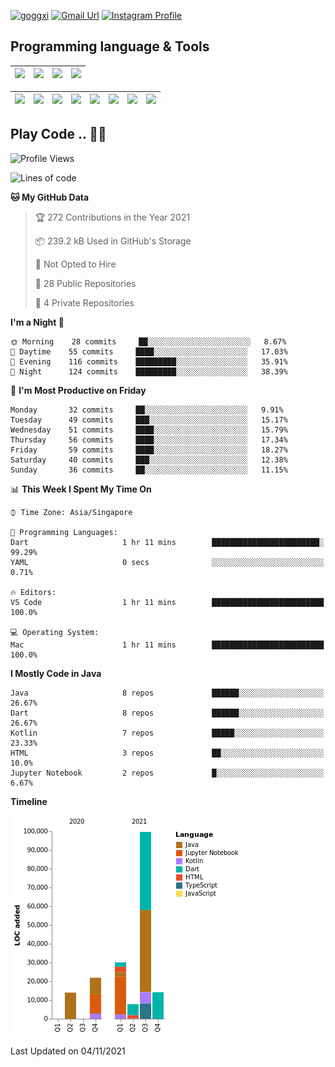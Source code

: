 [![goggxi](https://img.shields.io/badge/Portofolio-Goggxi-orange)](https://goggxi.github.io)
[![Gmail Url](https://img.shields.io/twitter/url?label=Goggxi@gmail.com&logo=gmail&style=social&url=http%3A%2F%2Fmailto%3Acontact.Goggxi@gmail.com)](mailto:Goggxi@gmail.com) [![Instagram Profile](https://img.shields.io/twitter/url?label=moh_rifkan&logo=instagram&style=social&url=https://www.instagram.com/moh_rifkan/)](https://www.instagram.com/moh_rifkan/)

## Programming language & Tools
| [<img src="https://cdn.svgporn.com/logos/java.svg" width="50">]() |[<img src="https://cdn.svgporn.com/logos/kotlin.svg" width="50">]() | [<img src="https://cdn.svgporn.com/logos/dart.svg" width="50">]() | [<img src="https://cdn.svgporn.com/logos/python.svg" width="50">]() |
|---|---|---|---|

| [<img src=https://lh3.googleusercontent.com/6n8UeRbQwQV1TPp1WgpWjciVkO0um_oDNSbnAqvYRCDAebCfv22RkgwPxkwRkV6aNHi98r9gyFsfOT2pbCMCeXBbIp-5vOqSrOnhbw width="50">]() | [<img src="https://cdn.svgporn.com/logos/flutter.svg" width="50">]() | [<img src="https://cdn.svgporn.com/logos/jupyter.svg" width="50">]() | [<img src="https://cdn.svgporn.com/logos/mysql.svg" width="50">]() | <img src="https://cdn.svgporn.com/logos/postgresql.svg" width="50"/> | <img src="https://cdn.svgporn.com/logos/firebase.svg" width="50"/> | <img src="https://cdn.svgporn.com/logos/spring-icon.svg" width="50"/> | <img src="https://cncf-branding.netlify.app/img/projects/grpc/horizontal/color/grpc-horizontal-color.svg" width="50"/>
|-----|----|----|----|----|----|----|----|


## Play Code .. 💬🚀

<!--START_SECTION:waka-->
![Profile Views](http://img.shields.io/badge/Profile%20Views-0-blue)

![Lines of code](https://img.shields.io/badge/From%20Hello%20World%20I%27ve%20Written-187481%20lines%20of%20code-blue)

**🐱 My GitHub Data** 

> 🏆 272 Contributions in the Year 2021
 > 
> 📦 239.2 kB Used in GitHub's Storage 
 > 
> 🚫 Not Opted to Hire
 > 
> 📜 28 Public Repositories 
 > 
> 🔑 4 Private Repositories  
 > 
**I'm a Night 🦉** 

```text
🌞 Morning    28 commits     ██░░░░░░░░░░░░░░░░░░░░░░░   8.67% 
🌆 Daytime    55 commits     ████░░░░░░░░░░░░░░░░░░░░░   17.03% 
🌃 Evening    116 commits    █████████░░░░░░░░░░░░░░░░   35.91% 
🌙 Night      124 commits    █████████░░░░░░░░░░░░░░░░   38.39%

```
📅 **I'm Most Productive on Friday** 

```text
Monday       32 commits     ██░░░░░░░░░░░░░░░░░░░░░░░   9.91% 
Tuesday      49 commits     ███░░░░░░░░░░░░░░░░░░░░░░   15.17% 
Wednesday    51 commits     ████░░░░░░░░░░░░░░░░░░░░░   15.79% 
Thursday     56 commits     ████░░░░░░░░░░░░░░░░░░░░░   17.34% 
Friday       59 commits     ████░░░░░░░░░░░░░░░░░░░░░   18.27% 
Saturday     40 commits     ███░░░░░░░░░░░░░░░░░░░░░░   12.38% 
Sunday       36 commits     ██░░░░░░░░░░░░░░░░░░░░░░░   11.15%

```


📊 **This Week I Spent My Time On** 

```text
⌚︎ Time Zone: Asia/Singapore

💬 Programming Languages: 
Dart                     1 hr 11 mins        ████████████████████████░   99.29% 
YAML                     0 secs              ░░░░░░░░░░░░░░░░░░░░░░░░░   0.71%

🔥 Editors: 
VS Code                  1 hr 11 mins        █████████████████████████   100.0%

💻 Operating System: 
Mac                      1 hr 11 mins        █████████████████████████   100.0%

```

**I Mostly Code in Java** 

```text
Java                     8 repos             ██████░░░░░░░░░░░░░░░░░░░   26.67% 
Dart                     8 repos             ██████░░░░░░░░░░░░░░░░░░░   26.67% 
Kotlin                   7 repos             █████░░░░░░░░░░░░░░░░░░░░   23.33% 
HTML                     3 repos             ██░░░░░░░░░░░░░░░░░░░░░░░   10.0% 
Jupyter Notebook         2 repos             █░░░░░░░░░░░░░░░░░░░░░░░░   6.67%

```


**Timeline**

![Chart not found](https://raw.githubusercontent.com/Goggxi/Goggxi/main/charts/bar_graph.png) 


 Last Updated on 04/11/2021
<!--END_SECTION:waka-->
